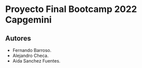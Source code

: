 # Proyecto Final Bootcamp 2022 Capgemini

## Autores

- Fernando Barroso.
- Alejandro Checa.
- Aida Sanchez Fuentes.

